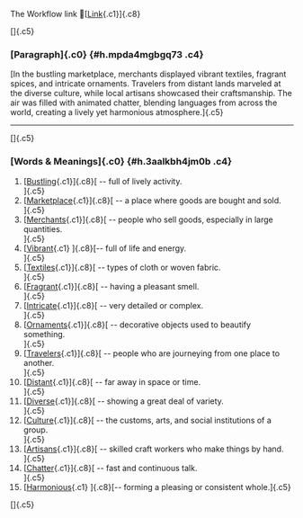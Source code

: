 The Workflow link
👏[[Link](https://www.google.com/url?q=http://www.google.com&sa=D&source=editors&ust=1756981335664108&usg=AOvVaw06rEosdUrNmFpr6PLp_WjW){.c1}]{.c8}

[]{.c5}

### [Paragraph]{.c0} {#h.mpda4mgbgq73 .c4}

[In the bustling marketplace, merchants displayed vibrant textiles,
fragrant spices, and intricate ornaments. Travelers from distant lands
marveled at the diverse culture, while local artisans showcased their
craftsmanship. The air was filled with animated chatter, blending
languages from across the world, creating a lively yet harmonious
atmosphere.]{.c5}

------------------------------------------------------------------------

[]{.c5}

### [Words & Meanings]{.c0} {#h.3aalkbh4jm0b .c4}

1.  [[Bustling](https://www.google.com/url?q=http://www.google.com&sa=D&source=editors&ust=1756981335665318&usg=AOvVaw31MSJJYUeoOXMEvpAMPWa7){.c1}]{.c8}[ --
    full of lively activity.\
    ]{.c5}
2.  [[Marketplace](https://www.google.com/url?q=http://www.google.com&sa=D&source=editors&ust=1756981335665581&usg=AOvVaw2CkBoBR03dWIUq8eUoKGr6){.c1}]{.c8}[ --
    a place where goods are bought and sold.\
    ]{.c5}
3.  [[Merchants](https://www.google.com/url?q=http://www.google.com&sa=D&source=editors&ust=1756981335665806&usg=AOvVaw1tiHxEk1CVGLQsJAz_CllG){.c1}]{.c8}[ --
    people who sell goods, especially in large quantities.\
    ]{.c5}
4.  [[Vibrant](https://www.google.com/url?q=http://www.google.com&sa=D&source=editors&ust=1756981335666065&usg=AOvVaw1-_xFxRkM5hYrzwEhNZZP2){.c1}
    ]{.c8}[-- full of life and energy.\
    ]{.c5}
5.  [[Textiles](https://www.google.com/url?q=http://www.google.com&sa=D&source=editors&ust=1756981335666321&usg=AOvVaw2whm6iBzlM3tb5z-TqO_kH){.c1}]{.c8}[ --
    types of cloth or woven fabric.\
    ]{.c5}
6.  [[Fragrant](https://www.google.com/url?q=http://www.google.com&sa=D&source=editors&ust=1756981335666532&usg=AOvVaw1X3jbD5jdc-jhEaqXZ_YjN){.c1}]{.c8}[ --
    having a pleasant smell.\
    ]{.c5}
7.  [[Intricate](https://www.google.com/url?q=http://www.google.com&sa=D&source=editors&ust=1756981335666765&usg=AOvVaw3p7ew9R79wS3vespA42FcW){.c1}]{.c8}[ --
    very detailed or complex.\
    ]{.c5}
8.  [[Ornaments](https://www.google.com/url?q=http://www.google.com&sa=D&source=editors&ust=1756981335667054&usg=AOvVaw1CqHg1I6gXz3u8kFNX2Hik){.c1}]{.c8}[ --
    decorative objects used to beautify something.\
    ]{.c5}
9.  [[Travelers](https://www.google.com/url?q=http://www.google.com&sa=D&source=editors&ust=1756981335667307&usg=AOvVaw0-jDhXB3l8SlJkynybbwaQ){.c1}]{.c8}[ --
    people who are journeying from one place to another.\
    ]{.c5}
10. [[Distant](https://www.google.com/url?q=http://www.google.com&sa=D&source=editors&ust=1756981335667524&usg=AOvVaw203s8nl0D-IFy-bOAK5kKc){.c1}]{.c8}[ --
    far away in space or time.\
    ]{.c5}
11. [[Diverse](https://www.google.com/url?q=http://www.google.com&sa=D&source=editors&ust=1756981335667706&usg=AOvVaw0jRRNbWKN3MuXX4trTqPPa){.c1}]{.c8}[ --
    showing a great deal of variety.\
    ]{.c5}
12. [[Culture](https://www.google.com/url?q=http://www.google.com&sa=D&source=editors&ust=1756981335667889&usg=AOvVaw1Kkr1Yg_3mucLpw2ASfdr_){.c1}]{.c8}[ --
    the customs, arts, and social institutions of a group.\
    ]{.c5}
13. [[Artisans](https://www.google.com/url?q=http://www.google.com&sa=D&source=editors&ust=1756981335668109&usg=AOvVaw0K8-7rS1nJ9gdMDpHfLlAL){.c1}]{.c8}[ --
    skilled craft workers who make things by hand.\
    ]{.c5}
14. [[Chatter](https://www.google.com/url?q=http://www.google.com&sa=D&source=editors&ust=1756981335668313&usg=AOvVaw3ZmlJc__EVx-KIRl-iNo0o){.c1}]{.c8}[ --
    fast and continuous talk.\
    ]{.c5}
15. [[Harmonious](https://www.google.com/url?q=http://www.google.com&sa=D&source=editors&ust=1756981335668517&usg=AOvVaw0JlMRVq-uo_p6vgypddAWn){.c1}
    ]{.c8}[-- forming a pleasing or consistent whole.]{.c5}

[]{.c5}
